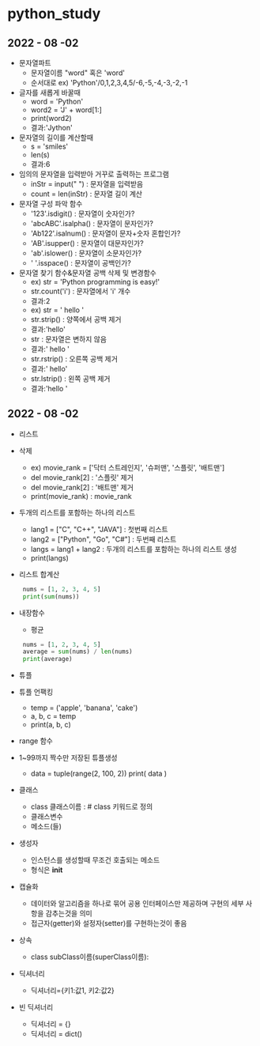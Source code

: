 # python_study

## 2022 - 08 -02

- 문자열파트
  - 문자열이름 "word" 혹은 'word'
  - 순서대로 ex) 'Python'/0,1,2,3,4,5/-6,-5,-4,-3,-2,-1 
- 글자를 새롭게 바꿀때 
  - word = 'Python'
  - word2 = 'J' + word[1:]
  - print(word2)
  - 결과:'Jython'
- 문자열의 길이를 계산할때
  - s = 'smiles'
  - len(s)
  - 결과:6
- 임의의 문자열을 입력받아 거꾸로 출력하는 프로그램
  - inStr = input(" ") : 문자열을 입력받음
  - count = len(inStr) : 문자열 길이 계산
- 문자열 구성 파악 함수
  - '123'.isdigit() : 문자열이 숫자인가?
  - 'abcABC'.isalpha() : 문자열이 문자인가?
  - 'Ab122'.isalnum() : 문자열이 문자+숫자 혼합인가?
  - 'AB'.isupper() : 문자열이 대문자인가?
  - 'ab'.islower() : 문자열이 소문자인가?
  - ' '.isspace() : 문자열이 공백인가?
- 문자열 찾기 함수&문자열 공백 삭제 및 변경함수
  - ex) str = 'Python programming is easy!'
  - str.count('i') : 문자열에서 'i' 개수
  - 결과:2
  - ex) str = ' hello '
  - str.strip() : 양쪽에서 공백 제거
  - 결과:'hello'
  - str : 문자열은 변하지 않음
  - 결과:' hello '
  - str.rstrip() : 오른쪽 공백 제거
  - 결과:' hello'
  - str.lstrip() : 왼쪽 공백 제거
  - 결과:'hello '

## 2022 - 08 -02

- 리스트
- 삭제
  - ex) movie_rank = ['닥터 스트레인지', '슈퍼맨', '스플릿', '배트맨']
  - del movie_rank[2] : '스플릿' 제거
  - del movie_rank[2] : '배트맨' 제거
  - print(movie_rank) : movie_rank 
- 두개의 리스트를 포함하는 하나의 리스트
  - lang1 = ["C", "C++", "JAVA"] : 첫번째 리스트
  - lang2 = ["Python", "Go", "C#"] : 두번째 리스트
  - langs = lang1 + lang2 : 두개의 리스트를 포함하는 하나의 리스트 생성
  - print(langs)
- 리스트 합계산
   ```python
    nums = [1, 2, 3, 4, 5]
    print(sum(nums))
    ```
- 내장함수
   - 평균
   ```python
    nums = [1, 2, 3, 4, 5]
    average = sum(nums) / len(nums)
    print(average)
   ```
- 튜플

- 튜플 언팩킹
  - temp = ('apple', 'banana', 'cake')
  - a, b, c = temp
  - print(a, b, c)
- range 함수
  
- 1~99까지 짝수만 저장된 튜플생성
  - data = tuple(range(2, 100, 2))
  print( data )
- 클래스
  - class 클래스이름 : # class 키워드로 정의
  - 클래스변수
  - 메소드(들)
- 생성자
  - 인스턴스를 생성할때 무조건 호출되는 메소드
  - 형식은 __init__
- 캡슐화
  - 데이터와 알고리즘을 하나로 묶어 공용 인터페이스만 제공하며 구현의 세부 사항을 감추는것을 의미
  - 접근자(getter)와 설정자(setter)를 구현하는것이 좋음
- 상속
  - class subClass이름(superClass이름):

- 딕셔너리
  - 딕셔너리={키1:값1, 키2:값2}
- 빈 딕셔너리
  - 딕셔너리 = {}
  - 딕셔너리 = dict()
